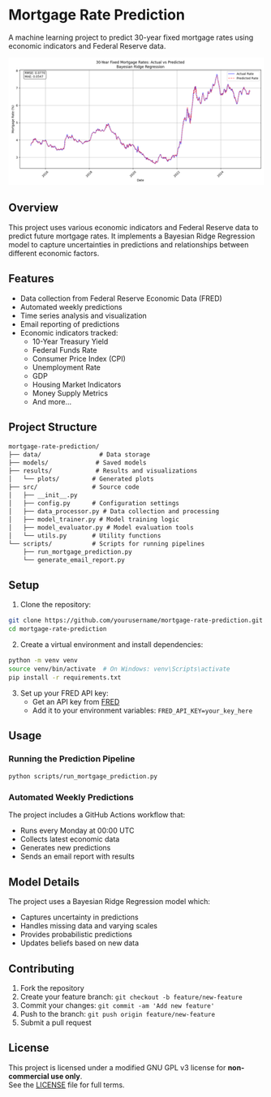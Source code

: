# Mortgage Rate Prediction

A machine learning project to predict 30-year fixed mortgage rates using economic indicators and Federal Reserve data.

![10yr_prediction](results/plots/predictions_over_last_10yrs.png)

## Overview

This project uses various economic indicators and Federal Reserve data to predict future mortgage rates. It implements a Bayesian Ridge Regression model to capture uncertainties in predictions and relationships between different economic factors.

## Features

- Data collection from Federal Reserve Economic Data (FRED)
- Automated weekly predictions
- Time series analysis and visualization
- Email reporting of predictions
- Economic indicators tracked:
  - 10-Year Treasury Yield
  - Federal Funds Rate
  - Consumer Price Index (CPI)
  - Unemployment Rate
  - GDP
  - Housing Market Indicators
  - Money Supply Metrics
  - And more...

## Project Structure

```
mortgage-rate-prediction/
├── data/                # Data storage
├── models/             # Saved models
├── results/            # Results and visualizations
│   └── plots/         # Generated plots
├── src/               # Source code
│   ├── __init__.py
│   ├── config.py      # Configuration settings
│   ├── data_processor.py # Data collection and processing
│   ├── model_trainer.py # Model training logic
│   ├── model_evaluator.py # Model evaluation tools
│   └── utils.py       # Utility functions
└── scripts/           # Scripts for running pipelines
    ├── run_mortgage_prediction.py
    └── generate_email_report.py
```

## Setup

1. Clone the repository:
```bash
git clone https://github.com/yourusername/mortgage-rate-prediction.git
cd mortgage-rate-prediction
```

2. Create a virtual environment and install dependencies:
```bash
python -m venv venv
source venv/bin/activate  # On Windows: venv\Scripts\activate
pip install -r requirements.txt
```

3. Set up your FRED API key:
   - Get an API key from [FRED](https://fred.stlouisfed.org/docs/api/api_key.html)
   - Add it to your environment variables: `FRED_API_KEY=your_key_here`

## Usage

### Running the Prediction Pipeline

```bash
python scripts/run_mortgage_prediction.py
```

### Automated Weekly Predictions

The project includes a GitHub Actions workflow that:
- Runs every Monday at 00:00 UTC
- Collects latest economic data
- Generates new predictions
- Sends an email report with results

## Model Details

The project uses a Bayesian Ridge Regression model which:
- Captures uncertainty in predictions
- Handles missing data and varying scales
- Provides probabilistic predictions
- Updates beliefs based on new data

## Contributing

1. Fork the repository
2. Create your feature branch: `git checkout -b feature/new-feature`
3. Commit your changes: `git commit -am 'Add new feature'`
4. Push to the branch: `git push origin feature/new-feature`
5. Submit a pull request

## License

This project is licensed under a modified GNU GPL v3 license for **non-commercial use only**.  
See the [LICENSE](./LICENSE) file for full terms.